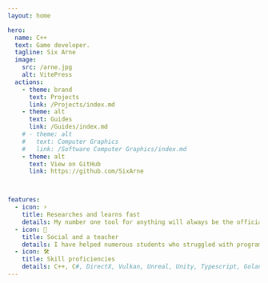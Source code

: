```yaml
---
layout: home

hero:
  name: C++
  text: Game developer.
  tagline: Six Arne
  image:
    src: /arne.jpg
    alt: VitePress
  actions:
    - theme: brand
      text: Projects
      link: /Projects/index.md
    - theme: alt
      text: Guides
      link: /Guides/index.md
    # - theme: alt
    #   text: Computer Graphics
    #   link: /Software Computer Graphics/index.md
    - theme: alt
      text: View on GitHub
      link: https://github.com/SixArne



features:
  - icon: ⚡️
    title: Researches and learns fast
    details: My number one tool for anything will always be the official documentation, I will always find a solution to a given problem.
  - icon: 🖖
    title: Social and a teacher
    details: I have helped numerous students who struggled with programming and 3D related topics, helping them also helped me grasp these concepts.
  - icon: 🛠️
    title: Skill proficiencies
    details: C++, C#, DirectX, Vulkan, Unreal, Unity, Typescript, Golang, Python
---
```

